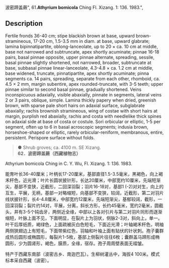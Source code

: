 波密蹄盖蕨",
61.**Athyrium bomicola** Ching Fl. Xizang. 1: 136. 1983.",

## Description
Fertile fronds 36-40 cm; stipe blackish brown at base, upward brown-stramineous, 17-20 cm, 1.5-3.5 mm in diam. at base, upward glabrate; lamina bipinnatipartite, oblong-lanceolate, up to 20 × ca. 10 cm at middle, base not narrowed and subtruncate, apex shortly acuminate; pinnae 16-18 pairs, basal pinnae opposite, upper pinnae alternate, spreading, sessile, basal pinnae slightly shortened, not narrowed, broader, subtruncate at base, subbasal pinnae linear-lanceolate, 4.3-4.8 × ca. 1.2 cm at middle, base widened, truncate, pinnatipartite, apex shortly acuminate; pinna segments ca. 14 pairs, spreading, separate from each other, rhomboid, ca. 4.5 × 2 mm, margin subentire, apex rounded-truncate, with 3-5 teeth; upper pinnae similar to second basal pinnae, gradually shortened. Veins inconspicuous adaxially, visible abaxially, pinnate in segments, lateral veins 2 or 3 pairs, oblique, simple. Lamina thickly papery when dried, greenish brown, with sparse pale short hairs on adaxial surface, subglabrate abaxially; rachis brownish stramineous, wing of costae with short hairs at margin, purplish red abaxially, rachis and costa with needlelike thick spines on adaxial side at base of costa or costule. Sori orbicular or elliptic, 1-5 per segment, often up to 6 in basal acroscopic segments; indusia brown, horseshoe-shaped or elliptic, rarely orbicular-reniform, membranous, entire, persistent. Perispore surface without folds.

> ● Shrub groves; ca. 4100 m. SE Xizang.
**62．波密蹄盖蕨（西藏植物志）**

Athyrium bomicola Ching in C. Y. Wu, Fl. Xizang. 1: 136. 1983.

能育叶长36-40厘米；叶柄长17-20厘米，基部直径1.5-3.5毫米，黑褐色，向上褐禾秆色，近光滑；叶片长圆状披针形，长达20厘米，中部宽约10厘米，先端短渐尖，基部不变狭，近截形，二回深羽裂；羽片16-18对，基部1 (-2)对对生，向上的互生，平展，无柄，基部一对略缩短，向基部不变狭，较阔，近截形，第二对羽片线状披针形，长4-4.8厘米，中部宽约12厘米，先端短渐尖，基郁较阔，截形，一回深羽裂；裂片约14对，平展，分离，斜长方形，长约45毫米，宽约2毫米，圆截头，井有3-5个钝齿牙，两侧近全缘，中部以上各对引片与第二对羽片同形而逐渐缩短，叶脉上面不见，下面明显，在裂片上为羽状，侧脉2-3对，斜向上，单一。叶干后厚纸质，褐绿色，上面疏被灰白色短毛，下面近光滑；叶轴褐禾秆色，明袖两侧狭翅边上有短毛，下面带紫红色，羽轴和叶袖上面有贴伏的针状刺。孢子囊群成热后圆形或椭圆形，每裂片1-5枚，基部上侧裂片往往6枚；囊群盖马蹄形成椭圆形，少为圆肾形，褐色，膜质，全缘，宿存。孢子周周壁表面无褶皱。

特产于西藏东南部（波密古乡、南迦巴瓦）。生柳树灌丛中，海拔4 100米。模式标本采自西藏（波密）。
